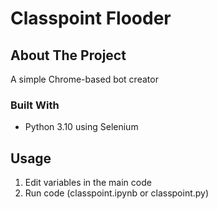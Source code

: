# Classpoint Flooder

## About The Project
A simple Chrome-based bot creator

### Built With
* Python 3.10 using Selenium

## Usage
1. Edit variables in the main code
2. Run code (classpoint.ipynb or classpoint.py)

